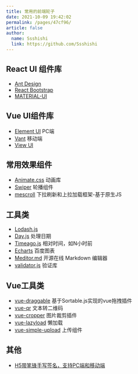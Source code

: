 ```yaml
---
title: 常用的前端轮子
date: 2021-10-09 19:42:02
permalink: /pages/47cf96/
article: false
author: 
  name: Ssshishi
  link: https://github.com/Ssshishi
---
```


## React UI 组件库
- [Ant Design](https://ant.design/)
- [React Bootstrap](https://react-bootstrap.github.io/)
- [MATERIAL-UI](https://material-ui.com/)

## Vue UI组件库
- [Element UI](https://element.eleme.io/#/zh-CN) PC端
- [Vant](https://youzan.github.io/vant/#/zh-CN/) 移动端
- [View UI](https://www.iviewui.com/)

## 常用效果组件
- [Animate.css](https://animate.style/) 动画库
- [Swiper](https://www.swiper.com.cn/) 轮播组件
- [mescroll](http://www.mescroll.com) 下拉刷新和上拉加载框架-基于原生JS

## 工具类
- [Lodash.js](https://www.lodashjs.com/)
- [Day.js](https://dayjs.fenxianglu.cn/) 处理日期
- [Timeago.js](https://github.com/hustcc/timeago.js) 相对时间，如N小时前
- [Echarts](https://echarts.apache.org/zh/index.html) 百度图表
- [Meditor.md](https://pandao.github.io/editor.md/) 开源在线 Markdown 编辑器
- [validator.js](https://github.com/validatorjs/validator.js) 验证库

 ## Vue工具类
- [vue-draggable](https://www.itxst.com/vue-draggable/tutorial.html) 基于Sortable.js实现的vue拖拽插件
- [vue-qr](https://www.npmjs.com/package/vue-qr) 文本转二维码
- [vue-cropper](https://github.com/xyxiao001/vue-cropper) 图片裁剪插件
- [vue-lazyload](https://www.npmjs.com/package/vue-lazyload) 懒加载
- [vue-simple-upload](https://github.com/saivarunk/vue-simple-upload) 上传组件


## 其他
- [H5带笔锋手写签名，支持PC端和移动端](https://github.com/linjc/smooth-signature)
